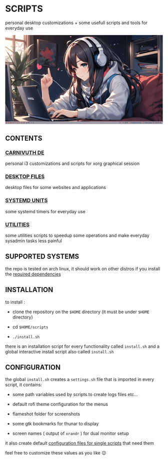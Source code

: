 # SCRIPTS 
personal desktop customizations + some usefull scripts and tools for everyday use

![](./notes/assets/demo.gif)

## CONTENTS

### [CARNIVUTH DE](./notes/pages/carnivuth-DE.md)

personal i3 customizations and scripts for xorg graphical session

### [DESKTOP FILES](./notes/pages/DESKTOP-FILES.md)

desktop files for some websites and applications

### [SYSTEMD UNITS](./notes/pages/systemd-units.md)

some systemd timers for everyday use

### [UTILITIES](./notes/pages/UTILITIES.md)  
 
some utilities scripts to speedup some operations and make everyday sysadmin tasks less painful

## SUPPORTED SYSTEMS

the repo is tested on arch linux, it should work on other distros if you install the [required dependencies](./notes/pages/DEPENDENCIES.md)

## INSTALLATION

to install :

- clone the repository on the `$HOME` directory (it must be under `$HOME` directory)

- cd `$HOME/scripts`

- `./install.sh`

there is an installation script for every functionality called `install.sh` and a global interactive  install script also called `install.sh` 

## CONFIGURATION

the global `install.sh` creates a `settings.sh` file that is imported in every script, it contains:

- some path variables used by scripts to create logs files etc...

- default rofi theme configuration for the menus

- flameshot folder for screenshots

- some gtk bookmarks for thunar to display

- screen names ( output of `xrandr` ) for dual monitor setup 

it also create default [configuration files for single scripts](./notes/pages/ARRAY_DATA_FILE.md) that need them

feel free to customize these values as you like 😉